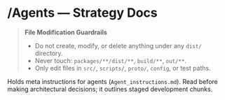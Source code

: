 # /Agents — Strategy Docs
> **File Modification Guardrails**
> - Do not create, modify, or delete anything under any `dist/` directory.
> - Never touch: `packages/**/dist/**`, `build/**`, `out/**`.
> - Only edit files in `src/`, `scripts/`, `proto/`, `config`, or test paths.


Holds meta instructions for agents (`Agent_instructions.md`). Read before making
architectural decisions; it outlines staged development chunks.
